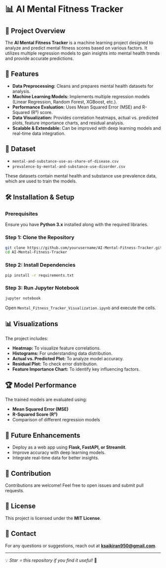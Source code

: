 # 📊 AI Mental Fitness Tracker

## 🚀 Project Overview
The **AI Mental Fitness Tracker** is a machine learning project designed to analyze and predict mental fitness scores based on various factors. It utilizes multiple regression models to gain insights into mental health trends and provide accurate predictions.

## 📌 Features
- **Data Preprocessing:** Cleans and prepares mental health datasets for analysis.
- **Machine Learning Models:** Implements multiple regression models (Linear Regression, Random Forest, XGBoost, etc.).
- **Performance Evaluation:** Uses Mean Squared Error (MSE) and R-Squared (R²) score.
- **Data Visualization:** Provides correlation heatmaps, actual vs. predicted plots, feature importance charts, and residual analysis.
- **Scalable & Extendable:** Can be improved with deep learning models and real-time data integration.

## 📂 Dataset
- `mental-and-substance-use-as-share-of-disease.csv`
- `prevalence-by-mental-and-substance-use-disorder.csv`

These datasets contain mental health and substance use prevalence data, which are used to train the models.

## 🛠️ Installation & Setup
### Prerequisites
Ensure you have **Python 3.x** installed along with the required libraries.

### Step 1: Clone the Repository
```bash
git clone https://github.com/yourusername/AI-Mental-Fitness-Tracker.git
cd AI-Mental-Fitness-Tracker
```

### Step 2: Install Dependencies
```bash
pip install -r requirements.txt
```

### Step 3: Run Jupyter Notebook
```bash
jupyter notebook
```
Open `Mental_Fitness_Tracker_Visualization.ipynb` and execute the cells.

## 📊 Visualizations
The project includes:
- **Heatmap:** To visualize feature correlations.
- **Histograms:** For understanding data distribution.
- **Actual vs. Predicted Plot:** To analyze model accuracy.
- **Residual Plot:** To check error distribution.
- **Feature Importance Chart:** To identify key influencing factors.

## 🏆 Model Performance
The trained models are evaluated using:
- **Mean Squared Error (MSE)**
- **R-Squared Score (R²)**
- Comparison of different regression models

## 🚀 Future Enhancements
- Deploy as a web app using **Flask, FastAPI, or Streamlit**.
- Improve accuracy with deep learning models.
- Integrate real-time data for better insights.

## 🤝 Contribution
Contributions are welcome! Feel free to open issues and submit pull requests.

## 📜 License
This project is licensed under the **MIT License**.

## 📧 Contact
For any questions or suggestions, reach out at **ksaikiran950@gmail.com**.

---
💡 *Star ⭐ this repository if you find it useful!* 🚀

